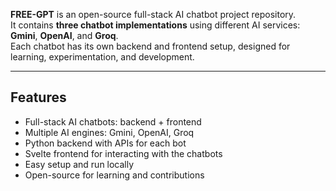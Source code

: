 **FREE-GPT** is an open-source full-stack AI chatbot project repository.  
It contains **three chatbot implementations** using different AI services: **Gmini**, **OpenAI**, and **Groq**.  
Each chatbot has its own backend and frontend setup, designed for learning, experimentation, and development.

---

## Features
- Full-stack AI chatbots: backend + frontend  
- Multiple AI engines: Gmini, OpenAI, Groq  
- Python backend with APIs for each bot  
- Svelte frontend for interacting with the chatbots  
- Easy setup and run locally  
- Open-source for learning and contributions  
